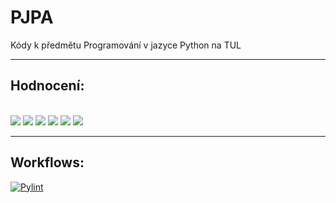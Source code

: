 # PJPA
Kódy k předmětu Programování v jazyce Python na TUL

---
## Hodnocení:
<br/>
<img src="https://img.shields.io/badge/Cvičení--1-10-success?style=for-the-badge"/>
<img src="https://img.shields.io/badge/Cvičení--2-10-success?style=for-the-badge"/>
<img src="https://img.shields.io/badge/Cvičení--3-10-success?style=for-the-badge"/>
<img src="https://img.shields.io/badge/Cvičení--4-10-success?style=for-the-badge"/>
<img src="https://img.shields.io/badge/Cvičení--5-10-success?style=for-the-badge"/>
<img src="https://img.shields.io/badge/Cvičení--6-10-success?style=for-the-badge"/>

---
## Workflows:
[![Pylint](https://github.com/Bahamut731lp/PJPA/actions/workflows/pylint.yml/badge.svg)](https://github.com/Bahamut731lp/PJPA/actions/workflows/pylint.yml)
